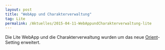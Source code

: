 ```yaml
---
layout: post
title: "WebApp und Charakterverwaltung"
tag: Lite
permalink: /Aktuelles/2015-04-11-WebAppundCharakterverwaltung-lite
---
```


Die Lite WebApp und die Charakterverwaltung wurden um das neue [Orient](https://lite.jcgames.de/Settings/Orient/)-Setting erweitert.
